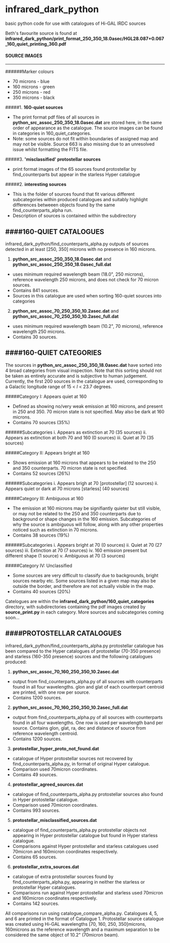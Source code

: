 # infrared_dark_python
basic python code for use with catalogues of Hi-GAL IRDC sources

Beth's favourite source is found at **infrared_dark_python/print_format_250_350_18.0asec/HGL28.087+0.067_160_quiet_printing_360.pdf**

#### SOURCE IMAGES
-------------------------------------------------------
######Marker colours
* 70 microns - blue
* 160 microns - green
* 250 microns - red
* 350 microns - black

#####1. **160-quiet sources**
  - The print format pdf files of all sources in **python_src_assoc_250_350_18.0asec.dat** are stored here, in the same order of appearance as the catalogue. The source images can be found in categories in 160_quiet_categories.
  - Note: some sources do not fit within boundaries of assigned map and may not be visible. Source 663 is also missing due to an unresolved issue whilst formatting the FITS file.

#####3. **'misclassified' protostellar sources**
  - print format images of the 65 sources found protostellar by find_counterparts but appear in the starless Hyper catalogue

#####2. **interesting sources**
  - This is the folder of sources found that fit various different subcategories within produced catalogues and suitably highlight differences betweeen objects found by the same find_counterparts_alpha run.
  - Description of sources is contained within the subdirectory

####160-QUIET CATALOGUES
--------------------------------------------------------
infrared_dark_python/find_counterparts_alpha.py outputs of sources detected in at least [250, 350] microns with no presence in 160 microns.

1. **python_src_assoc_250_350_18.0asec.dat** and **python_src_assoc_250_350_18.0asec_full.dat**
  - uses minimum required wavelength beam (18.0", 250 microns), reference wavelength 250 microns, and does not check for 70 micron sources.
  - Contains 841 sources.
  - Sources in this catalogue are used when sorting 160-quiet sources into categories

2. **python_src_assoc_70_250_350_10.2asec.dat** and **python_src_assoc_70_250_350_10.2asec_full.dat**
  - uses minimum required wavelength beam (10.2", 70 microns), reference wavelength 250 microns.
  - Contains 30 sources.

####160-QUIET CATEGORIES
--------------------------------------------------------
The sources in **python_src_assoc_250_350_18.0asec.dat** have sorted into 4 broad categories from visual inspection. Note that this sorting should not be taken as entirely accurate and is subjective to human judgement. Currently, the first 200 sources in the catalogue are used, corresponding to a Galactic longitude range of 15 < *l* < 23.7 degrees. 

#####Category I: Appears quiet at 160
  - Defined as showing no/very weak emission at 160 microns, and present in 250 and 350. 70 micron state is not specified. May also be dark at 160 microns.
  - Contains 70 sources (35%)

######Subcategories
    i. Appears as extinction at 70 (35 sources)
    ii. Appears as extinction at both 70 and 160 (0 sources)
    iii. Quiet at 70 (35 sources)

#####Category II: Appears bright at 160
  - Shows emission at 160 microns that appears to be related to the 250 and 350 counterparts. 70 micron state is not specified.
  - Contains 52 sources (26%)

######Subcategories
    i. Appears brigh at 70 [protostellar] (12 sources)
    ii. Appears quiet or dark at 70 microns [starless] (40 sources)

#####Category III: Ambiguous at 160
  - The emission at 160 microns may be signifiantly quieter but still visible, or may not be related to the 250 and 350 counterparts due to background or shape changes in the 160 emission. Subcategories of why the source is ambiguous will follow, along with any other properties noticed such as extinction in 70 microns.
  - Contains 38 sources (19%)

######Subcategories
    i. Appears bright at 70 (0 sources)
    ii. Quiet at 70 (27 sources)
    iii. Extinction at 70 (7 sources)
    iv. 160 emission present but different shape (1 source)
    v. Ambiguous at 70 (3 sources)

#####Category IV: Unclassified
  - Some sources are very difficult to classify due to backgrounds, bright sources nearby etc. Some sources listed in a given map may also be outside the border, and therefore are not actually visible in the map. 
  - Contains 40 sources (20%)


Catelogues are within the **infrared_dark_python/160_quiet_categories** directory, with subdirectories containing the pdf images created by **source_print.py** in each category. More sources and subcategories coming soon...


####PROTOSTELLAR CATALOGUES
--------------------------------------------------------
infrared_dark_python/find_counterparts_alpha.py protostellar catalogue has been compared to the Hyper catalogues of protostellar (70-350 presence) and starless (160-350 presence) sources and the following catalogues produced:

1. **python_src_assoc_70_160_250_350_10.2asec.dat**
  - output from find_counterparts_alpha.py of all sources with counterparts found in all four wavelengths. glon and glat of each counterpart centroid are printed, with one row per source.
  - Contains 1200 sources.
      
2. **python_src_assoc_70_160_250_350_10.2asec_full.dat**
  - output from find_counterparts_alpha.py of all sources with counterparts found in all four wavelengths. One row is used per wavelength band per source. Contains glon, glat, ra, dec and distance of source from reference wavelength centroid.
  - Contains 1200 sources.
      
3. **protostellar_hyper_proto_not_found.dat**
  - catalogue of Hyper protostellar sources not recovered by find_counterparts_alpha.py, in format of original Hyper catalogue.
  - Comparison used 70micron coordinates.
  - Contains 49 sources.

4. **protostellar_agreed_sources.dat**
  - catalogue of find_counterparts_alpha.py protostellar sources also found in Hyper protostellar catalogue.
  - Comparison used 70micron coordinates.
  - Contains 993 sources. 

5. **protostellar_misclassified_sources.dat**
 - catalogue of find_counterparts_alpha.py protostellar objects not appearing in Hyper protostellar catalogue but found in Hyper starless catalogue.
 - Comparisons against Hyper protostellar and starless catalogues used 70micron and 160micron coordinates respectively.
 - Contains 65 sources. 

6. **protostellar_extra_sources.dat**
  - catalogue of extra protostellar sources found by find_counterparts_alpha.py, appearing in neither the starless or protostellar Hyper catalogues. 
  - Comparisons run against Hyper protostellar and starless used 70micron and 160micron coordinates respectively.
  - Contains 142 sources.
      

All comparisons run using catalogue_compare_alpha.py. Catalogues 4, 5, and 6 are printed in the format of Catalogue 1.
Protostellar source catalogue was created using Hi-GAL wavelengths [70, 160, 250, 350]microns, 160microns as the reference wavelength and a maximum separation to be considered the same object of 10.2" (70micron beam).
